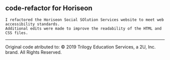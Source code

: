 ## code-refactor for Horiseon
```
I refactored the Horiseon Social SOlution Services website to meet web accessibility standards. 
Additional edits were made to improve the readability of the HTML and CSS files.  
```
- - -
Original code atributed to:
© 2019 Trilogy Education Services, a 2U, Inc. brand. All Rights Reserved.
 
